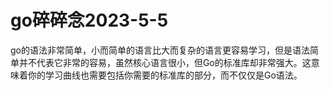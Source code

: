 # go碎碎念2023-5-5
go的语法非常简单，小而简单的语言比大而复杂的语言更容易学习，但是语法简单并不代表它非常的容易，虽然核心语言很小，但Go的标准库却非常强大。这意味着你的学习曲线也需要包括你需要的标准库的部分，而不仅仅是Go语法。